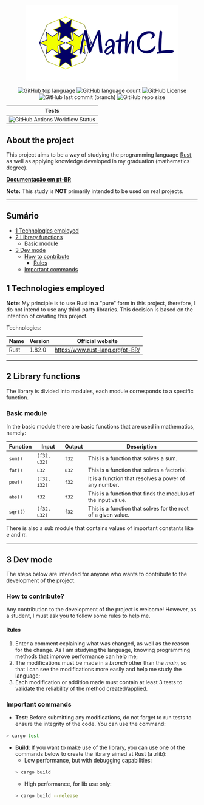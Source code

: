 <div align="center">

<img src="./docs/img/logo.png" alt="Logo: MathCL" height="200">

![GitHub top language](https://img.shields.io/github/languages/top/MauricioPaivadaSilva/MathCL) ![GitHub language count](https://img.shields.io/github/languages/count/MauricioPaivadaSilva/MathCL) ![GitHub License](https://img.shields.io/github/license/MauricioPaivadaSilva/MathCL) ![GitHub last commit (branch)](https://img.shields.io/github/last-commit/MauricioPaivadaSilva/MathCL/main) ![GitHub repo size](https://img.shields.io/github/repo-size/MauricioPaivadaSilva/MathCL)

| Tests |
|---|
| ![GitHub Actions Workflow Status](https://img.shields.io/github/actions/workflow/status/MauricioPaivadaSilva/MathCL/ci.yml) |


</div>

## About the project

This project aims to be a way of studying the programming language [Rust](https://www.rust-lang.org), as well as applying knowledge developed in my graduation (mathematics degree).

[**Documentação em pt-BR**](https://github.com/MauricioPaivadaSilva/MathCL/blob/main/docs/README_pt-BR.md)

**Note:** This study is **NOT** primarily intended to be used on real projects.

---

## Sumário

- [1 Technologies employed](#1-technologies-employed)
- [2 Library functions](#2-library-functions)
    - [Basic module](#basic-module)
- [3 Dev mode](#3-dev-mode)
    - [How to contribute](#how-to-contribute)
        - [Rules](#rules)
    - [Important commands](#important-commands)

## 1 Technologies employed

**Note**: My principle is to use Rust in a "pure" form in this project, therefore, I do not intend to use any third-party libraries. This decision is based on the intention of creating this project.

Technologies:

<div align="center">

| Name | Version | Official website |
| --- | --- | --- |
| Rust | 1.82.0 | https://www.rust-lang.org/pt-BR/ |

</div>

---

## 2 Library functions

The library is divided into modules, each module corresponds to a specific function.

### Basic module

In the basic module there are basic functions that are used in mathematics, namely:

<div align="center">

| Function | Input | Output | Description |
| --- | --- | --- | --- |
| `sum()` | `(f32, u32)` | `f32` | This is a function that solves a sum. |
| `fat()` | `u32` | `u32` | This is a function that solves a factorial. |
| `pow()` | `(f32, i32)` | `f32` | It is a function that resolves a power of any number. |
| `abs()` | `f32` | `f32` | This is a function that finds the modulus of the input value. |
| `sqrt()` | `(f32, u32)` | `f32` | This is a function that solves for the root of a given value. |

</div>

There is also a sub module that contains values ​​of important constants like $e$ and $\pi$.

<!-- #### Como importar as funções em seu código -->

---

## 3 Dev mode

The steps below are intended for anyone who wants to contribute to the development of the project.

### How to contribute?

Any contribution to the development of the project is welcome! However, as a student, I must ask you to follow some rules to help me.

#### Rules

1. Enter a comment explaining what was changed, as well as the reason for the change. As I am studying the language, knowing programming methods that improve performance can help me;
2. The modifications must be made in a _branch_ other than the _main_, so that I can see the modifications more easily and help me study the language;
3. Each modification or addition made must contain at least 3 tests to validate the reliability of the method created/applied.

### Important commands

- **Test**: Before submitting any modifications, do not forget to run tests to ensure the integrity of the code. You can use the command:

```sh
> cargo test
```
- **Build**: If you want to make use of the library, you can use one of the commands below to create the library aimed at Rust (a .rlib):
    - Low performance, but with debugging capabilities:
    ```sh
    > cargo build
    ```
    - High performance, for lib use only:
    ```sh
    > cargo build --release
    ```